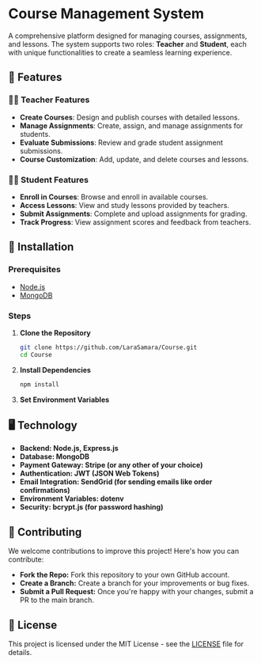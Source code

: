 # Course Management System


A comprehensive platform designed for managing courses, assignments, and lessons. The system supports two roles: **Teacher** and **Student**, each with unique functionalities to create a seamless learning experience.
## 🌟 Features

### 👩‍🏫 Teacher Features
- **Create Courses**: Design and publish courses with detailed lessons.
- **Manage Assignments**: Create, assign, and manage assignments for students.
- **Evaluate Submissions**: Review and grade student assignment submissions.
- **Course Customization**: Add, update, and delete courses and lessons.

### 👩‍🎓 Student Features
- **Enroll in Courses**: Browse and enroll in available courses.
- **Access Lessons**: View and study lessons provided by teachers.
- **Submit Assignments**: Complete and upload assignments for grading.
- **Track Progress**: View assignment scores and feedback from teachers.

## 🚀 Installation
### Prerequisites

- [Node.js](https://nodejs.org/)
- [MongoDB](https://www.mongodb.com/)

### Steps
1. **Clone the Repository**
   ```bash
   git clone https://github.com/LaraSamara/Course.git
   cd Course

2. **Install Dependencies**
   ```bash
   npm install

3. **Set Environment Variables**

## 🖥️ Technology
- **Backend: Node.js, Express.js**
- **Database: MongoDB**
- **Payment Gateway: Stripe (or any other of your choice)**
- **Authentication: JWT (JSON Web Tokens)**
- **Email Integration: SendGrid (for sending emails like order confirmations)**
- **Environment Variables: dotenv**
- **Security: bcrypt.js (for password hashing)**

## 📝 Contributing
We welcome contributions to improve this project! Here's how you can contribute:

- **Fork the Repo:** Fork this repository to your own GitHub account.
- **Create a Branch:** Create a branch for your improvements or bug fixes.
- **Submit a Pull Request:** Once you're happy with your changes, submit a PR to the main branch.
  
## 📄 License

This project is licensed under the MIT License - see the [LICENSE](LICENSE) file for details.
